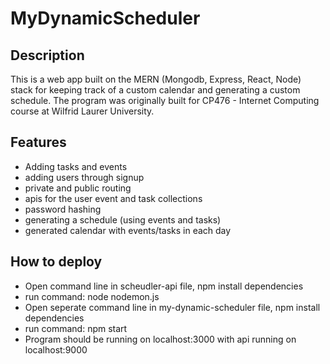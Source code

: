 # MyDynamicScheduler

## Description
This is a web app built on the MERN (Mongodb, Express, React, Node) stack for keeping track of a custom calendar and generating a custom schedule.
The program was originally built for CP476 - Internet Computing course at Wilfrid Laurer University.

## Features
- Adding tasks and events
- adding users through signup
- private and public routing
- apis for the user event and task collections
- password hashing
- generating a schedule (using events and tasks)
- generated calendar with events/tasks in each day

## How to deploy
- Open command line in scheudler-api file, npm install dependencies
- run command: node nodemon.js
- Open seperate command line in my-dynamic-scheduler file, npm install dependencies
- run command: npm start
- Program should be running on localhost:3000 with api running on localhost:9000
